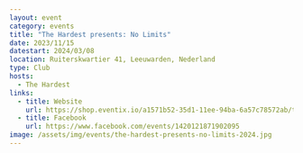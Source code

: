```yaml
---
layout: event
category: events
title: "The Hardest presents: No Limits"
date: 2023/11/15
datestart: 2024/03/08
location: Ruiterskwartier 41, Leeuwarden, Nederland
type: Club
hosts:
  - The Hardest
links:
  - title: Website
    url: https://shop.eventix.io/a1571b52-35d1-11ee-94ba-6a57c78572ab/tickets
  - title: Facebook
    url: https://www.facebook.com/events/1420121871902095
image: /assets/img/events/the-hardest-presents-no-limits-2024.jpg
---
```

